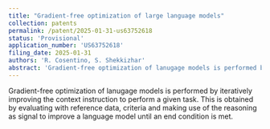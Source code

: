 ```yaml
---
title: "Gradient-free optimization of large language models"
collection: patents
permalink: /patent/2025-01-31-us63752618
status: 'Provisional'
application_number: 'US63752618'
filing_date: 2025-01-31
authors: 'R. Cosentino, S. Shekkizhar'
abstract: 'Gradient-free optimization of lanugage models is performed by iteratively improving the context instruction to perform a given task. This is obtained by evaluating with reference data, criteria and making use of the reasoning as signal to improve a language model until an end condition is met.'
---
```

Gradient-free optimization of lanugage models is performed by iteratively improving the context instruction to perform a given task. This is obtained by evaluating with reference data, criteria and making use of the reasoning as signal to improve a language model until an end condition is met.

